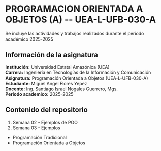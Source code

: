 # PROGRAMACION ORIENTADA A OBJETOS (A) -- UEA-L-UFB-030-A

Se incluye las actividades y trabajos realizados durante el periodo académico 2025-2025


## Información de la asignatura

**Institución:** Universidad Estatal Amazónica (UEA)  
**Carrera:** Ingeniería en Tecnologías de la Información y Comunicación  
**Asignatura:** Programación Orientada a Objetos (UEA-L-UFB-030-A)  
**Estudiante:** Miguel Angel Flores Yepez  
**Docente:** Ing. Santiago Israel Nogales Guerrero, Mgs.  
**Periodo academico:** 2025-2025

## Contenido del repositorio

1. Semana 02 - Ejemplos de POO  
2. Semana 03 - Ejemplos
- Programación Tradicional
- Programación Orientada a Objetos


